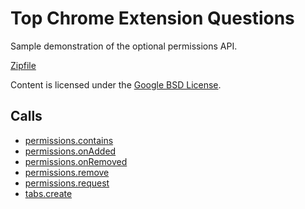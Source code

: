 
Top Chrome Extension Questions
=======

Sample demonstration of the optional permissions API.

[Zipfile](http://developer.chrome.com/extensions/examples/api/permissions/extension-questions.zip)

Content is licensed under the [Google BSD License](http://code.google.com/google_bsd_license.html).

Calls
-----

* [permissions.contains](https://developer.chrome.com/extensions/permissions#method-contains)
* [permissions.onAdded](https://developer.chrome.com/extensions/permissions#event-onAdded)
* [permissions.onRemoved](https://developer.chrome.com/extensions/permissions#event-onRemoved)
* [permissions.remove](https://developer.chrome.com/extensions/permissions#method-remove)
* [permissions.request](https://developer.chrome.com/extensions/permissions#method-request)
* [tabs.create](https://developer.chrome.com/extensions/tabs#method-create)